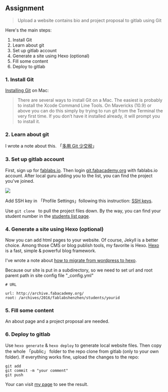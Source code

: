 


## Assignment

> Upload a website contains bio and project proposal to gitlab using Git

Here's the main steps:

1. Install Git
2. Learn about git
3. Set up gitlab account
4. Generate a site using Hexo (optional)
5. Fill some content
6. Deploy to gitlab


### 1. Install Git

[Installing Git](https://git-scm.com/book/en/v2/Getting-Started-Installing-Git) on Mac:

> There are several ways to install Git on a Mac. The easiest is probably to install the Xcode Command Line Tools. On Mavericks (10.9) or above you can do this simply by trying to run git from the Terminal the very first time. If you don’t have it installed already, it will prompt you to install it.



### 2. Learn about git

I wrote a note about this. 「[多用 Git 少交税](http://www.uegeek.com/2015/03/18/learngit/)」

### 3. Set up gitlab account

First, sign up for [fablabs.io](fablabs.io). Then login [git.fabacademy.org](http://git.fabacademy.org/) with fablabs.io account. After local guru adding you to the list, you can find the project you've joined. 

![](http://7xjpra.com1.z0.glb.clouddn.com/gitlabproject.png)

Add SSH key in 「Profile Settings」following this instruction: [SSH keys](http://git.fabacademy.org/help/ssh/README).

Use ``git clone `` to pull the project files down. By the way, you can find your student number in the [students list page](http://archive.fabacademy.org/archives/2016/master/students.html).

### 4. Generate a site using Hexo (optional)

Now you can add html pages to your website. Of course, Jekyll is a better choice. Among those CMS or blog publish tools, my favorite is Hexo. [Hexo](https://hexo.io/) is a fast, simple & powerful blog framework. 

I've wrote a note about [how to migrate from wordpress to hexo](http://www.uegeek.com/2016/01/10/from-wordpress-to-hexo/).

Because our site is put in a subdirectory, so we need to set url and root parent path in site config file "_config.yml" 


```
# URL

url: http://archive.fabacademy.org/
root: /archives/2016/fablabshenzhen/students/yourid
```

### 5. Fill some content

An about page and a project proposal are needed.

### 6. Deploy to gitlab

Use ``hexo generate`` & ``hexo deploy`` to generate local website files. Then copy the whole 「public」 folder to the repo clone from gitlab (only to your own folder). If everything works fine, upload the changes to the repo:

```
git add
git commit -m "your comment"
git push
```

Your can visit [my page](http://archive.fabacademy.org/archives/2016/fablabshenzhen/students/417/) to see the result.